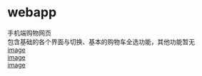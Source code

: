 # webapp<br />
手机端购物网页<br />
包含基础的各个界面与切换、基本的购物车全选功能，其他功能暂无<br />
[image](https://github.com/Gangsta7/webapp/blob/master/web2.PNG)<br />
[image](https://github.com/Gangsta7/webapp/blob/master/web3.PNG)<br/>
[image](https://github.com/Gangsta7/webapp/blob/master/weba.PNG)
